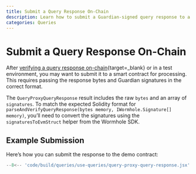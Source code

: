 ```yaml
---
title: Submit a Query Response On-Chain
description: Learn how to submit a Guardian-signed query response to a smart contract using the SDK helper to format the data correctly.
categories: Queries
---
```


# Submit a Query Response On-Chain

After [verifying a query response on-chain](/docs/products/queries/guides/verify-response/){target=\_blank} or in a test environment, you may want to submit it to a smart contract for processing. This requires passing the response bytes and Guardian signatures in the correct format.

The `QueryProxyQueryResponse` result includes the raw `bytes` and an array of `signatures`. To match the expected Solidity format for `parseAndVerifyQueryResponse(bytes memory, IWormhole.Signature[] memory)`, you’ll need to convert the signatures using the `signaturesToEvmStruct` helper from the Wormhole SDK.

## Example Submission

Here’s how you can submit the response to the demo contract:

```jsx
--8<-- 'code/build/queries/use-queries/query-proxy-query-response.jsx'
```